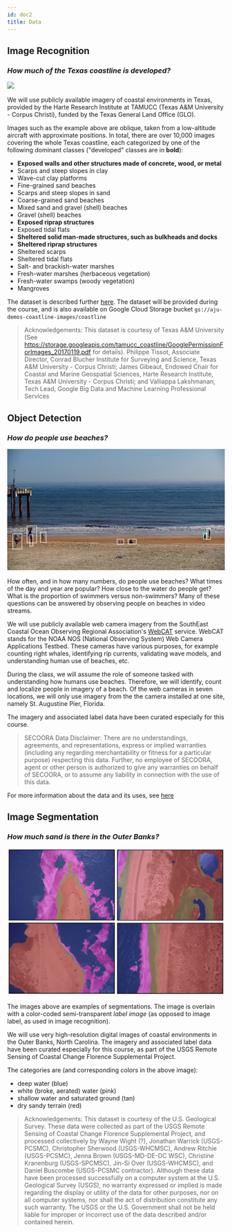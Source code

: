 ```yaml
---
id: doc2
title: Data
---
```


## Image Recognition

### *How much of the Texas coastline is developed?*

![](assets/IMG_6559_SecEFG_Sum12_Pt1_50prc_res.jpg)

We will use publicly available imagery of coastal environments in Texas, provided by the Harte Research Institute at TAMUCC (Texas A&M University - Corpus Christi), funded by the Texas General Land Office (GLO).

Images such as the example above are oblique, taken from a low-altitude aircraft with approximate positions. In total, there are over 10,000 images covering the whole Texas coastline, each categorized by one of the following dominant classes ("developed" classes are in **bold**):

*  **Exposed walls and other structures made of concrete, wood, or metal**
*  Scarps and steep slopes in clay
*  Wave-cut clay platforms
*  Fine-grained sand beaches
*  Scarps and steep slopes in sand
*  Coarse-grained sand beaches
*  Mixed sand and gravel (shell) beaches
*  Gravel (shell) beaches
*  **Exposed riprap structures**
*  Exposed tidal flats
*  **Sheltered solid man-made structures, such as bulkheads and docks**
*  **Sheltered riprap structures**
*  Sheltered scarps
*  Sheltered tidal flats
*  Salt- and brackish-water marshes
*  Fresh-water marshes (herbaceous vegetation)
*  Fresh-water swamps (woody vegetation)
*  Mangroves

The dataset is described further [here](https://cloud.google.com/blog/products/ai-machine-learning/coastal-classifiers-using-automl-vision-to-assess-and-track-environmental-change). The dataset will be provided during the course, and is also available on Google Cloud Storage bucket `gs://aju-demos-coastline-images/coastline`

> Acknowledgements: This dataset is courtesy of Texas A&M University (See https://storage.googleapis.com/tamucc_coastline/GooglePermissionForImages_20170119.pdf  for details). Philippe Tissot, Associate Director, Conrad Blucher Institute for Surveying and Science, Texas A&M University - Corpus Christi; James Gibeaut, Endowed Chair for Coastal and Marine Geospatial Sciences, Harte Research Institute, Texas A&M University - Corpus Christi; and Valliappa Lakshmanan, Tech Lead, Google Big Data and Machine Learning Professional Services

## Object Detection

### *How do people use beaches?*

![](assets/beachpeople.png)

How often, and in how many numbers, do people use beaches? What times of the day and year are popular? How close to the water do people get? What is the proportion of swimmers versus non-swimmers? Many of these questions can be answered by observing people on beaches in video streams.

We will use publicly available web camera imagery from the SouthEast Coastal Ocean Observing Regional Association's [WebCAT](https://secoora.org/webcat/) service. WebCAT stands for the NOAA NOS (National Observing System) Web Camera Applications Testbed. These cameras have various purposes, for example counting right whales, identifying rip currents, validating wave models, and understanding human use of beaches, etc.

During the class, we will assume the role of someone tasked with understanding how humans use beaches. Therefore, we will identify, count and localize people in imagery of a beach. Of the web cameras in seven locations, we will only use imagery from the the camera installed at one site, namely St. Augustine Pier, Florida.

The imagery and associated label data have been curated especially for this course.

> SECOORA Data Disclaimer: There are no understandings, agreements, and representations, express or implied warranties (including any regarding merchantability or fitness for a particular purpose) respecting this data. Further, no employee of SECOORA, agent or other person is authorized to give any warranties on behalf of SECOORA, or to assume any liability in connection with the use of this data.

For more information about the data and its uses, see [here](https://secoora.org/data/#products)

## Image Segmentation

### *How much sand is there in the Outer Banks?*

![](assets/imseg.png)

The images above are examples of segmentations. The image is overlain with a color-coded semi-transparent *label image* (as opposed to image label, as used in image recognition). 

We will use very high-resolution digital images of coastal environments in the Outer Banks, North Carolina. The imagery and associated label data have been curated especially for this course, as part of the USGS Remote Sensing of Coastal Change Florence Supplemental Project.

The categories are (and corresponding colors in the above image):
* deep water (blue)
* white (broke, aerated) water (pink)
* shallow water and saturated ground (tan)
* dry sandy terrain (red)

> Acknowledgements: This dataset is courtesy of the U.S. Geological Survey. These data were collected as part of the USGS Remote Sensing of Coastal Change Florence Supplemental Project, and processed collectively by Wayne Wight (?), Jonathan Warrick (USGS-PCSMC), Christopher Sherwood (USGS-WHCMSC), Andrew Ritchie (USGS-PCSMC), Jenna Brown (USGS-MD-DE-DC WSC), Christine Kranenburg (USGS-SPCMSC), Jin-Si Over (USGS-WHCMSC), and Daniel Buscombe (USGS-PCSMC contractor). Although these data have been processed successfully on a computer system at the U.S. Geological Survey (USGS), no warranty expressed or implied is made regarding the display or utility of the data for other purposes, nor on all computer systems, nor shall the act of distribution constitute any such warranty. The USGS or the U.S. Government shall not be held liable for improper or incorrect use of the data described and/or contained herein.
